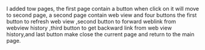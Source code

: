 I added tow pages, the first page contain a button when click on it will move to second page, a second page contain web view and four buttons
the first button to refresh web view ,second button to forward weblink from webview history ,third button to get backward link from web view history,and last button make close the current page and return to the main page.
